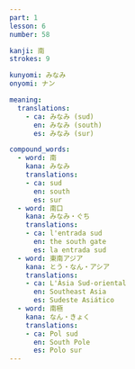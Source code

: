 ```yaml
---
part: 1
lesson: 6
number: 58

kanji: 南
strokes: 9

kunyomi: みなみ
onyomi: ナン

meaning:
  translations:
    - ca: みなみ (sud)
      en: みなみ (south)
      es: みなみ (sur)

compound_words:
  - word: 南
    kana: みなみ
    translations:
    - ca: sud
      en: south
      es: sur
  - word: 南口
    kana: みなみ・ぐち
    translations:
    - ca: l'entrada sud
      en: the south gate
      es: la entrada sud
  - word: 東南アジア
    kana: とう・なん・アシア
    translations:
    - ca: L'Àsia Sud-oriental
      en: Southeast Asia
      es: Sudeste Asiático
  - word: 南極
    kana: なん・きょく
    translations:
    - ca: Pol sud
      en: South Pole
      es: Polo sur
---
```

